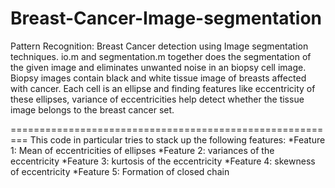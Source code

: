 Breast-Cancer-Image-segmentation
================================

Pattern Recognition: Breast Cancer detection using Image segmentation techniques.
io.m and segmentation.m together does the segmentation of the given image and eliminates unwanted noise in an biopsy cell image. Biopsy images contain black and white tissue image of breasts affected with cancer. Each cell is an ellipse and finding features like eccentricity of these ellipses, variance of eccentricities help detect whether the tissue image belongs to the breast cancer set.

=========================================================
This code in particular tries to stack up the following features:
*Feature 1: Mean of eccentricities of ellipses
*Feature 2: variances of the eccentricity
*Feature 3: kurtosis of the eccentricity
*Feature 4: skewness of eccentricity
*Feature 5: Formation of closed chain 
